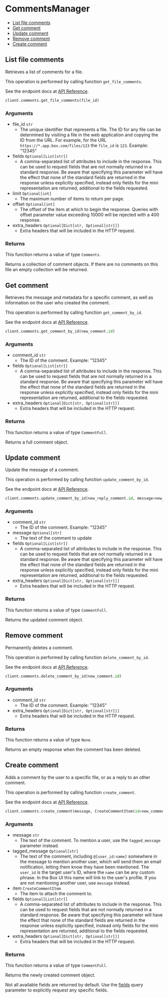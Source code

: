 # CommentsManager

- [List file comments](#list-file-comments)
- [Get comment](#get-comment)
- [Update comment](#update-comment)
- [Remove comment](#remove-comment)
- [Create comment](#create-comment)

## List file comments

Retrieves a list of comments for a file.

This operation is performed by calling function `get_file_comments`.

See the endpoint docs at
[API Reference](https://developer.box.com/reference/get-files-id-comments/).

<!-- sample get_files_id_comments -->

```python
client.comments.get_file_comments(file_id)
```

### Arguments

- file_id `str`
  - The unique identifier that represents a file. The ID for any file can be determined by visiting a file in the web application and copying the ID from the URL. For example, for the URL `https://*.app.box.com/files/123` the `file_id` is `123`. Example: "12345"
- fields `Optional[List[str]]`
  - A comma-separated list of attributes to include in the response. This can be used to request fields that are not normally returned in a standard response. Be aware that specifying this parameter will have the effect that none of the standard fields are returned in the response unless explicitly specified, instead only fields for the mini representation are returned, additional to the fields requested.
- limit `Optional[int]`
  - The maximum number of items to return per page.
- offset `Optional[int]`
  - The offset of the item at which to begin the response. Queries with offset parameter value exceeding 10000 will be rejected with a 400 response.
- extra_headers `Optional[Dict[str, Optional[str]]]`
  - Extra headers that will be included in the HTTP request.

### Returns

This function returns a value of type `Comments`.

Returns a collection of comment objects. If there are no
comments on this file an empty collection will be returned.

## Get comment

Retrieves the message and metadata for a specific comment, as well
as information on the user who created the comment.

This operation is performed by calling function `get_comment_by_id`.

See the endpoint docs at
[API Reference](https://developer.box.com/reference/get-comments-id/).

<!-- sample get_comments_id -->

```python
client.comments.get_comment_by_id(new_comment.id)
```

### Arguments

- comment_id `str`
  - The ID of the comment. Example: "12345"
- fields `Optional[List[str]]`
  - A comma-separated list of attributes to include in the response. This can be used to request fields that are not normally returned in a standard response. Be aware that specifying this parameter will have the effect that none of the standard fields are returned in the response unless explicitly specified, instead only fields for the mini representation are returned, additional to the fields requested.
- extra_headers `Optional[Dict[str, Optional[str]]]`
  - Extra headers that will be included in the HTTP request.

### Returns

This function returns a value of type `CommentFull`.

Returns a full comment object.

## Update comment

Update the message of a comment.

This operation is performed by calling function `update_comment_by_id`.

See the endpoint docs at
[API Reference](https://developer.box.com/reference/put-comments-id/).

<!-- sample put_comments_id -->

```python
client.comments.update_comment_by_id(new_reply_comment.id, message=new_message)
```

### Arguments

- comment_id `str`
  - The ID of the comment. Example: "12345"
- message `Optional[str]`
  - The text of the comment to update
- fields `Optional[List[str]]`
  - A comma-separated list of attributes to include in the response. This can be used to request fields that are not normally returned in a standard response. Be aware that specifying this parameter will have the effect that none of the standard fields are returned in the response unless explicitly specified, instead only fields for the mini representation are returned, additional to the fields requested.
- extra_headers `Optional[Dict[str, Optional[str]]]`
  - Extra headers that will be included in the HTTP request.

### Returns

This function returns a value of type `CommentFull`.

Returns the updated comment object.

## Remove comment

Permanently deletes a comment.

This operation is performed by calling function `delete_comment_by_id`.

See the endpoint docs at
[API Reference](https://developer.box.com/reference/delete-comments-id/).

<!-- sample delete_comments_id -->

```python
client.comments.delete_comment_by_id(new_comment.id)
```

### Arguments

- comment_id `str`
  - The ID of the comment. Example: "12345"
- extra_headers `Optional[Dict[str, Optional[str]]]`
  - Extra headers that will be included in the HTTP request.

### Returns

This function returns a value of type `None`.

Returns an empty response when the comment has been deleted.

## Create comment

Adds a comment by the user to a specific file, or
as a reply to an other comment.

This operation is performed by calling function `create_comment`.

See the endpoint docs at
[API Reference](https://developer.box.com/reference/post-comments/).

<!-- sample post_comments -->

```python
client.comments.create_comment(message, CreateCommentItem(id=new_comment.id, type=CreateCommentItemTypeField.COMMENT.value))
```

### Arguments

- message `str`
  - The text of the comment. To mention a user, use the `tagged_message` parameter instead.
- tagged_message `Optional[str]`
  - The text of the comment, including `@[user_id:name]` somewhere in the message to mention another user, which will send them an email notification, letting them know they have been mentioned. The `user_id` is the target user's ID, where the `name` can be any custom phrase. In the Box UI this name will link to the user's profile. If you are not mentioning another user, use `message` instead.
- item `CreateCommentItem`
  - The item to attach the comment to.
- fields `Optional[List[str]]`
  - A comma-separated list of attributes to include in the response. This can be used to request fields that are not normally returned in a standard response. Be aware that specifying this parameter will have the effect that none of the standard fields are returned in the response unless explicitly specified, instead only fields for the mini representation are returned, additional to the fields requested.
- extra_headers `Optional[Dict[str, Optional[str]]]`
  - Extra headers that will be included in the HTTP request.

### Returns

This function returns a value of type `CommentFull`.

Returns the newly created comment object.

Not all available fields are returned by default. Use the
[fields](#param-fields) query parameter to explicitly request
any specific fields.

